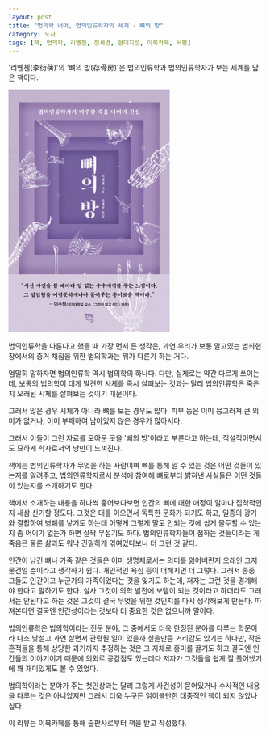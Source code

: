 ```yaml
---
layout: post
title: "법의학 너머, 법의인류학자의 세계 - 뼈의 방"
category: 도서
tags: [책, 법의학, 리옌첸, 정세경, 현대지성, 이북카페, 서평]
---
```


'리옌첸(李衍蒨)'의
'뼈의 방(存骨房)'은
법의인류학과 법의인류학자가 보는 세계를 담은 책이다.

![표지](/images/the-bone-room-book-h480.jpg)

법의인류학을 다룬다고 했을 때 가장 먼저 든 생각은,
과연 우리가 보통 알고있는 범죄현장에서의 증거 채집을 위한 법의학과는 뭐가 다른가 하는 거다.

엄밀히 말하자면 법의인류학 역시 법의학의 하나다.
다만, 실제로는 약간 다르게 쓰이는데,
보통의 법의학이 대게 발견한 사체를 즉시 살펴보는 것과는 달리
법의인류학은 죽은지 오래된 시체를 살펴보는 것이기 때문이다.

그래서 많은 경우 시체가 아니라 뼈를 보는 경우도 많다.
피부 등은 이미 뭉그러져 큰 의미가 없거나,
이미 부패하여 남아있지 않은 경우가 많아서다.

그래서 이들이 그런 자료를 모아둔 곳을 '뼈의 방'이라고 부른다고 하는데,
직설적이면서도 묘하게 학자로서의 낭만이 느껴진다.

책에는 법의인류학자가 무엇을 하는 사람이며
뼈를 통해 알 수 있는 것은 어떤 것들이 있는지를 알려주고,
법의인류학자로서 분석에 참여해 뼈로부터 밝혀낸 사실들은 어떤 것들이 있는지를 소개하기도 한다.

책에서 소개하는 내용을 하나씩 훑어보다보면
인간의 뼈에 대한 애정이 얼마나 집착적인지 새삼 신기할 정도다.
그것은 대를 이으면서 독특한 문화가 되기도 하고,
일종의 광기와 결합하여 병폐를 낳기도 하는데
어떻게 그렇게 말도 안되는 것에 쉽게 몰두할 수 있는지 좀 어이가 없는가 하면 살짝 무섭기도 하다.
법의인류학자들이 접하는 것들이라는 게 죽음은 물론 삶과도 워낙 긴밀하게 엮여있다보니 더 그런 것 같다.

인간이 남긴 뼈나 가죽 같은 것들은
이미 생명체로서는 의미를 잃어버린지 오래인 그저 물건일 뿐이라고 생각하기 쉽다.
개인적인 욕심 등이 더해지면 더 그렇다.
그래서 종종 그들도 인간이고 누군가의 가족이었다는 것을 잊기도 하는데,
저자는 그런 것을 경계해야 한다고 말하기도 한다.
설사 그것이 의학 발전에 보탬이 되는 것이라고 하더라도 그래서는 안된다고 하는 것은
그것이 결국 무엇을 위한 것인지를 다시 생각해보게 만든다.
따져본다면 결국엔 인간성이라는 것보다 더 중요한 것은 없으니까 말이다.

법의인류학은 법의학이라는 전문 분야, 그 중에서도 더욱 한정된 분야를 다루는 학문이라
다소 낯설고 과연 살면서 관련될 일이 있을까 싶을만큼 거리감도 있기는 하다만,
작은 흔적들을 통해 상당한 과거까지 추정하는 것은 그 자체로 흥미를 끌기도 하고
결국엔 인간들의 이야기이기 때문에 의외로 공감점도 있는데다
저자가 그것들을 쉽게 잘 풀어냈기에 꽤 재미있게도 볼 수 있었다.

법의학이라는 분야가 주는 첫인상과는 달리
그렇게 사건성이 묻어있거나 수사적인 내용을 다루는 것은 아니었지만
그래서 더욱 누구든 읽어볼만한 대중적인 책이 되지 않았나 싶다.



<div class="im im-info">
이 리뷰는 이북카페를 통해 출판사로부터 책을 받고 작성했다.
</div>
